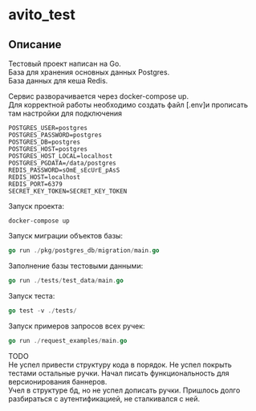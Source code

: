 # avito_test
## Описание
Тестовый проект написан на Go.  
База для хранения основных данных Postgres.  
База данных для кеша Redis. 

Сервис разворачивается через docker-compose up.  
Для корректной работы необходимо создать файл [.env]и прописать там настройки для подключения

    POSTGRES_USER=postgres
    POSTGRES_PASSWORD=postgres
    POSTGRES_DB=postgres
    POSTGRES_HOST=postgres
    POSTGRES_HOST_LOCAL=localhost
    POSTGRES_PGDATA=/data/postgres
    REDIS_PASSWORD=sOmE_sEcUrE_pAsS
    REDIS_HOST=localhost
    REDIS_PORT=6379
    SECRET_KEY_TOKEN=SECRET_KEY_TOKEN

Запуск проекта:

    docker-compose up
Запуск миграции объектов базы:
```go
go run ./pkg/postgres_db/migration/main.go
```
Заполнение базы тестовыми данными:
```go
go run ./tests/test_data/main.go
```
Запуск теста:
```go
go test -v ./tests/ 
```
Запуск примеров запросов всех ручек:
```go
go run ./request_examples/main.go
```

TODO  
Не успел привести структуру кода в порядок.
Не успел покрыть тестами остальные ручки.
Начал писать функциональность для версионирования баннеров.  
Учел в структуре бд, но не успел дописать ручки.
Пришлось долго разбираться с аутентификацией, не сталкивался с ней.


